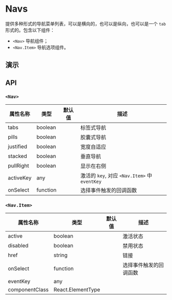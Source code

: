 # Navs [<i class="icon icon-edit2" ></i>](https://github.com/rsuite/rsuite.github.io/blob/master/src/components/navs/index.md)

提供多种形式的导航菜单列表，可以是横向的，也可以是纵向，也可以是一个 `tab` 形式的。包含以下组件：

- `<Nav>` 导航组件；
- `<Nav.Item>` 导航选项组件。


## 演示

<!--{demo}-->

## API

### `<Nav>`

| 属性名称      | 类型       | 默认值 | 描述                                      |
|-----------|----------|-----|-----------------------------------------|
| tabs      | boolean  |     | 标签式导航                                   |
| pills     | boolean  |     | 胶囊式导航                                   |
| justified | boolean  |     | 宽度自适应                                   |
| stacked   | boolean  |     | 垂直导航                                    |
| pullRight | boolean  |     | 显示在右侧                                   |
| activeKey | any      |     | 激活的 `key`, 对应 `<Nav.Item>` 中 `eventKey` |
| onSelect  | function |     | 选择事件触发的回调函数                             |

### `<Nav.Item>`

| 属性名称           | 类型          | 默认值 | 描述          |
|----------------|-------------|-----|-------------|
| active         | boolean     |     | 激活状态        |
| disabled       | boolean     |     | 禁用状态        |
| href           | string      |     | 链接          |
| onSelect       | function    |     | 选择事件触发的回调函数 |
| eventKey       | any         |     |             |
| componentClass | React.ElementType |     |             |
